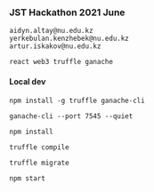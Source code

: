 ### JST Hackathon 2021 June
```
aidyn.altay@nu.edu.kz
yerkebulan.kenzhebek@nu.edu.kz
artur.iskakov@nu.edu.kz

react web3 truffle ganache
```
#### Local dev
```
npm install -g truffle ganache-cli

ganache-cli --port 7545 --quiet

npm install

truffle compile

truffle migrate

npm start
```
